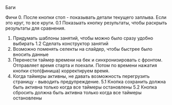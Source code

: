 Баги


Фичи
0. После кнопки стоп - показывать детали текущего заплыва. Если это круг, то все круги. 
   0.1 Показыать кнопку результаты, чтобы раскрыть результаты для сравнения. 
1. Придумать шаблоны занятий, чтобы можно было сразу удобно выбирать 
 1.2 Сделать конструктор занятий 
3. Возможно поменять селекты на слайдер, чтобы быстрее было вносить данные
4. Перенести таймер времени на бек и синхронизировать с фронтом. Отправляет время старта и поехали. Потом по времени нажатия кнопки стоп(финиша) корректируем время.
5. Когда таймеры активны, не давать возможность перегрузить страницу - выводить предупреждение. 
   5.1 Кнопка сохранить должна быть активна только когда все таймеры остановлены
   5.2 Кнопка сбросить должна быть активна только когда все таймеры остановлены